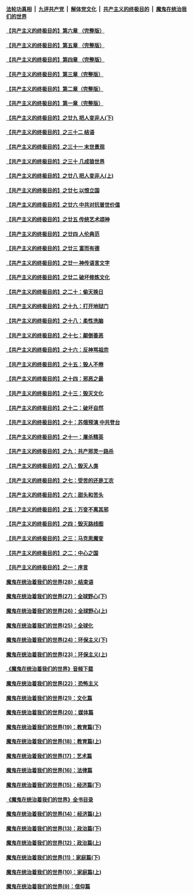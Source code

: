 ####  [法轮功真相](../../../../basic/blob/master/README.md?t=04180601) &nbsp;|&nbsp; [九评共产党](../../../../9ping.md/blob/master/README.md?t=04180601) &nbsp;|&nbsp; [解体党文化](../../../../jtdwh.md/blob/master/README.md?t=04180601)  &nbsp;|&nbsp; [共产主义的终极目的](../../../../gczydzjmd.md/blob/master/README.md?t=04180601) &nbsp;|&nbsp; [魔鬼在统治我们的世界](../../../../mgztzwmdsj.md/blob/master/README.md?t=04180601) 

#### [【共产主义的终极目的】第六章 （完整版）](../pages/nsc422/n11428913.md?t=04180601) 

#### [【共产主义的终极目的】第五章 （完整版）](../pages/nsc422/n11428912.md?t=04180601) 

#### [【共产主义的终极目的】第四章 （完整版）](../pages/nsc422/n11428907.md?t=04180601) 

#### [【共产主义的终极目的】第三章（完整版）](../pages/nsc422/n11428848.md?t=04180601) 

#### [【共产主义的终极目的】第二章（完整版）](../pages/nsc422/n11428831.md?t=04180601) 

#### [【共产主义的终极目的】第一章（完整版）](../pages/nsc422/n11417651.md?t=04180601) 

#### [【共产主义的终极目的】之廿九 把人变非人(下)](../pages/nsc422/n11344140.md?t=04180601) 

#### [【共产主义的终极目的】之三十二 结语](../pages/nsc422/n11360535.md?t=04180601) 

#### [【共产主义的终极目的】之三十一 末世景观](../pages/nsc422/n11351129.md?t=04180601) 

#### [【共产主义的终极目的】之三十 几成狼世界](../pages/nsc422/n11348280.md?t=04180601) 

#### [【共产主义的终极目的】之廿八 把人变非人(上)](../pages/nsc422/n11340492.md?t=04180601) 

#### [【共产主义的终极目的】之廿七 以恨立国](../pages/nsc422/n11336944.md?t=04180601) 

#### [【共产主义的终极目的】之廿六 中共对抗普世价值](../pages/nsc422/n11324785.md?t=04180601) 

#### [【共产主义的终极目的】之廿五 传统艺术颂神](../pages/nsc422/n11296396.md?t=04180601) 

#### [【共产主义的终极目的】之廿四 人伦典范](../pages/nsc422/n11296397.md?t=04180601) 

#### [【共产主义的终极目的】之廿三 富而有德](../pages/nsc422/n11283598.md?t=04180601) 

#### [【共产主义的终极目的】之廿一 神传语言文字](../pages/nsc422/n11263265.md?t=04180601) 

#### [【共产主义的终极目的】之廿二 破坏修炼文化](../pages/nsc422/n11245728.md?t=04180601) 

#### [【共产主义的终极目的】之二十：偷天换日](../pages/nsc422/n11238846.md?t=04180601) 

#### [【共产主义的终极目的】之十九：打开地狱门](../pages/nsc422/n11206376.md?t=04180601) 

#### [【共产主义的终极目的】之十八：柔性洗脑](../pages/nsc422/n11199994.md?t=04180601) 

#### [【共产主义的终极目的】之十七：颠倒善恶](../pages/nsc422/n11179782.md?t=04180601) 

#### [【共产主义的终极目的】之十六：反神骂祖宗](../pages/nsc422/n11166798.md?t=04180601) 

#### [【共产主义的终极目的】之十五：毁人不倦](../pages/nsc422/n11166792.md?t=04180601) 

#### [【共产主义的终极目的】之十四：邪恶之最](../pages/nsc422/n11150249.md?t=04180601) 

#### [【共产主义的终极目的】之十三：毁灭文化](../pages/nsc422/n11135227.md?t=04180601) 

#### [【共产主义的终极目的】之十二：破坏自然](../pages/nsc422/n11135214.md?t=04180601) 

#### [【共产主义的终极目的】之十：苏俄预演 中共登台](../pages/nsc422/n11118424.md?t=04180601) 

#### [【共产主义的终极目的】之十一：屠杀精英](../pages/nsc422/n11118442.md?t=04180601) 

#### [【共产主义的终极目的】之九：共产邪灵一路杀](../pages/nsc422/n11114139.md?t=04180601) 

#### [【共产主义的终极目的】之八：毁灭人类](../pages/nsc422/n11108503.md?t=04180601) 

#### [【共产主义的终极目的】之七：受苦的还是工农](../pages/nsc422/n11101809.md?t=04180601) 

#### [【共产主义的终极目的】之六：甜头和苦头](../pages/nsc422/n11096971.md?t=04180601) 

#### [【共产主义的终极目的】之五：万变不离其邪](../pages/nsc422/n11091285.md?t=04180601) 

#### [【共产主义的终极目的】之四：毁灭路线图](../pages/nsc422/n11086284.md?t=04180601) 

#### [【共产主义的终极目的】之三：马克思魔变](../pages/nsc422/n11061941.md?t=04180601) 

#### [【共产主义的终极目的】之二：中心之国](../pages/nsc422/n11047728.md?t=04180601) 

#### [【共产主义的终极目的】之一：序言](../pages/nsc422/n11086077.md?t=04180601) 

#### [魔鬼在统治着我们的世界(28)：结束语](../pages/nsc422/n10936246.md?t=04180601) 

#### [魔鬼在统治着我们的世界(27)：全球野心(下)](../pages/nsc422/n10928319.md?t=04180601) 

#### [魔鬼在统治着我们的世界(26)：全球野心(上)](../pages/nsc422/n10900318.md?t=04180601) 

#### [魔鬼在统治着我们的世界(25)：全球化](../pages/nsc422/n10788205.md?t=04180601) 

#### [魔鬼在统治着我们的世界(24)：环保主义(下)](../pages/nsc422/n10695307.md?t=04180601) 

#### [魔鬼在统治着我们的世界(23)：环保主义(上)](../pages/nsc422/n10688613.md?t=04180601) 

#### [《魔鬼在统治着我们的世界》音频下载](../pages/nsc422/n10635553.md?t=04180601) 

#### [魔鬼在统治着我们的世界(22)：恐怖主义](../pages/nsc422/n10614727.md?t=04180601) 

#### [魔鬼在统治着我们的世界(21)：文化篇](../pages/nsc422/n10597706.md?t=04180601) 

#### [魔鬼在统治着我们的世界(20)：媒体篇](../pages/nsc422/n10586579.md?t=04180601) 

#### [魔鬼在统治着我们的世界(19)：教育篇(下)](../pages/nsc422/n10564808.md?t=04180601) 

#### [魔鬼在统治着我们的世界(18)：教育篇(上)](../pages/nsc422/n10526970.md?t=04180601) 

#### [魔鬼在统治着我们的世界(17)：艺术篇](../pages/nsc422/n10499093.md?t=04180601) 

#### [魔鬼在统治着我们的世界(16)：法律篇](../pages/nsc422/n10485969.md?t=04180601) 

#### [魔鬼在统治着我们的世界(15)：经济篇(下)](../pages/nsc422/n10469975.md?t=04180601) 

#### [《魔鬼在统治着我们的世界》全书目录](../pages/nsc422/n10464261.md?t=04180601) 

#### [魔鬼在统治着我们的世界(14)：经济篇(上)](../pages/nsc422/n10457370.md?t=04180601) 

#### [魔鬼在统治着我们的世界(13)：政治篇(下)](../pages/nsc422/n10448270.md?t=04180601) 

#### [魔鬼在统治着我们的世界(12)：政治篇(上)](../pages/nsc422/n10444576.md?t=04180601) 

#### [魔鬼在统治着我们的世界(11)：家庭篇(下)](../pages/nsc422/n10440961.md?t=04180601) 

#### [魔鬼在统治着我们的世界(10)：家庭篇(上)](../pages/nsc422/n10435448.md?t=04180601) 

#### [魔鬼在统治着我们的世界(9)：信仰篇](../pages/nsc422/n10432159.md?t=04180601) 

